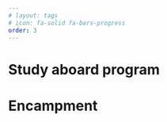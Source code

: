 ```yaml
---
# layout: tags
# icon: fa-solid fa-bars-progress
order: 3
---
```

# Study aboard program

# Encampment